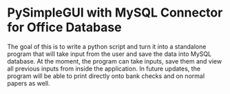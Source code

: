 # PySimpleGUI with MySQL Connector for Office Database

The goal of this is to write a python script and turn it into a standalone program that will take input from the user and save the data into MySQL database. 
At the moment, the program can take inputs, save them and view all previous inputs from inside the application. In future updates, the program will be able to print directly onto bank checks and on normal papers as well.
